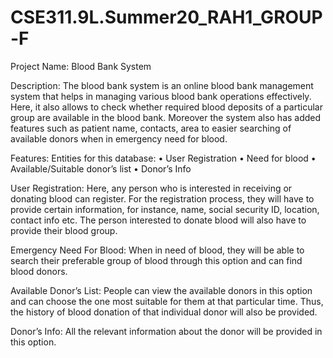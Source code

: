 # CSE311.9L.Summer20_RAH1_GROUP-F

Project Name:
Blood Bank System


Description:
The blood bank system is an online blood bank management system that helps in managing various blood bank operations effectively. Here, it also allows to check whether required blood deposits of a particular group are available in the blood bank. Moreover the system also has added features such as patient name, contacts, area to easier searching of available donors when in emergency need for blood. 

Features:
Entities for this database:
•	User Registration
•	Need for blood
•	Available/Suitable donor’s list
•	Donor’s Info

 User Registration: Here, any person who is interested in receiving or donating blood can register. For the registration process, they will have to provide certain information, for instance, name, social security ID, location, contact info etc. The person interested to  donate blood will also have to provide their blood group.

Emergency Need For Blood: When in need of blood, they will be able to search their preferable group of blood through this option and can find blood donors.

Available Donor’s List:  People can view the available donors in this option and can choose the one most suitable for them at that particular time. Thus, the history of blood donation of that individual donor will also be provided. 

Donor’s Info: All the relevant information about the donor will be provided in this option.
